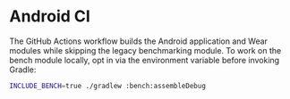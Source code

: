 # Android CI

The GitHub Actions workflow builds the Android application and Wear modules while skipping the legacy benchmarking module. To work on the bench module locally, opt in via the environment variable before invoking Gradle:

```bash
INCLUDE_BENCH=true ./gradlew :bench:assembleDebug
```
